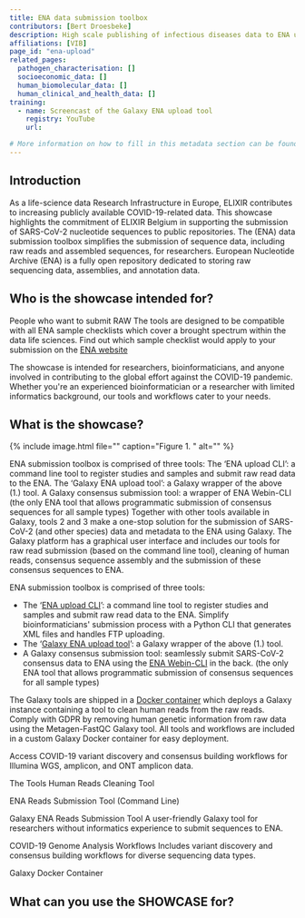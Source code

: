 ```yaml
---
title: ENA data submission toolbox
contributors: [Bert Droesbeke] 
description: High scale publishing of infectious diseases data to ENA using easy to use metadata templates. 
affiliations: [VIB]
page_id: "ena-upload"
related_pages: 
  pathogen_characterisation: []
  socioeconomic_data: []
  human_biomolecular_data: []
  human_clinical_and_health_data: []
training:
  - name: Screencast of the Galaxy ENA upload tool
    registry: YouTube
    url:

# More information on how to fill in this metadata section can be found here https://www.infectious-diseases-toolkit.org/contribute/page-metadata
---
```


<!-- Please take in mind our style guide https://www.infectious-diseases-toolkit.org/contribute/style_guide when writing the content of this page. -->

<!--- Showcase pages should detail a particular combination of standards and tools from an infrastructural or domain perspective to tackle infectious diseases related data challenges. --->

## Introduction 

<!--- In this section you should provide a brief overview of the context that makes Showcase necessary. It is useful to mention the projects under which the showcase was created, the involved research infrastructures, and the disease it is meant to tackle --->

As a life-science data Research Infrastructure in Europe, ELIXIR contributes to increasing publicly available COVID-19-related data. This showcase highlights the commitment of ELIXIR Belgium in supporting the submission of SARS-CoV-2 nucleotide sequences to public repositories.
The (ENA) data submission toolbox simplifies the submission of sequence data, including raw reads and assembled sequences, for researchers. European Nucleotide Archive (ENA) is a fully open repository dedicated to storing raw sequencing data, assemblies, and annotation data.

## Who is the showcase intended for?

<!--- In this section you should provide a brief account of the target audience or intended users for the showcase --->
People who want to submit RAW The tools are designed to be compatible with all ENA sample checklists which cover a brought spectrum within the data life sciences. Find out which sample checklist would apply to your submission on the [ENA website](https://www.ebi.ac.uk/ena/browser/checklists)

The showcase is intended for researchers, bioinformaticians, and anyone involved in contributing to the global effort against the COVID-19 pandemic. Whether you're an experienced bioinformatician or a researcher with limited informatics background, our tools and workflows cater to your needs.

## What is the showcase?

<!--- In this section you should provide a brief description of what the showcase is i.e. what it comprises of and a general description for it.  --->
<!--- Start with a graphical representation of the showcase, with a caption and an alternative text (alt). The graphical representation should be a diagram showing the different standards, tools, data sources that are used to tackle the challenge. The diagram should show how these different modules connect with one another  --->
{% include image.html file="" caption="Figure 1. " alt="" %}


ENA submission toolbox is comprised of three tools:
The ‘ENA upload CLI’: a command line tool to register studies and samples and submit raw read data to the ENA.
The ‘Galaxy ENA upload tool’: a Galaxy wrapper of the above (1.) tool. 
A Galaxy consensus submission tool: a wrapper of ENA Webin-CLI (the only ENA tool that allows programmatic submission of consensus sequences for all sample types)
Together with other tools available in Galaxy, tools 2 and 3 make a one-stop solution for the submission of SARS-CoV-2 (and other species) data and metadata to the ENA using Galaxy. The Galaxy platform has a graphical user interface and includes our tools for raw read submission (based on the command line tool), cleaning of human reads, consensus sequence assembly and the submission of these consensus sequences to ENA.


ENA submission toolbox is comprised of three tools:

* The ‘[ENA upload CLI](https://github.com/usegalaxy-eu/ena-upload-cli)’: a command line tool to register studies and samples and submit raw read data to the ENA. Simplify bioinformaticians' submission process with a Python CLI that generates XML files and handles FTP uploading.
* The ‘[Galaxy ENA upload tool](https://github.com/galaxyproject/tools-iuc/tree/master/tools/ena_upload)’: a Galaxy wrapper of the above (1.) tool. 
* A Galaxy consensus submission tool: seamlessly submit SARS-CoV-2 consensus data to ENA using the [ENA Webin-CLI](https://github.com/enasequence/webin-cli) in the back. (the only ENA tool that allows programmatic submission of consensus sequences for all sample types)

The Galaxy tools are shipped in a [Docker container]() which deploys a Galaxy instance containing a tool to clean human reads from the raw reads. Comply with GDPR by removing human genetic information from raw data using the Metagen-FastQC Galaxy tool. All tools and workflows are included in a custom Galaxy Docker container for easy deployment.

Access COVID-19 variant discovery and consensus building workflows for Illumina WGS, amplicon, and ONT amplicon data.

The Tools
Human Reads Cleaning Tool

ENA Reads Submission Tool (Command Line)


Galaxy ENA Reads Submission Tool
A user-friendly Galaxy tool for researchers without informatics experience to submit sequences to ENA.

COVID-19 Genome Analysis Workflows
Includes variant discovery and consensus building workflows for diverse sequencing data types.

Galaxy Docker Container

## What can you use the SHOWCASE for?
 
<!--- In this section you should provide a brief summary of the uses of the showcase, i.e. when you would use this showcase resource ---> 

<!---Information about contributors will be added to the CONTRIBUTORS.yaml . Further instructions can be found at https://www.infectious-diseases-toolkit.org/contribute/editorial-board-guide#adding-extra-info-to-the-contributors --->


<!---Information about affiliations below will be added to the affiliations.yaml . Further instructions can be found at https://www.infectious-diseases-toolkit.org/contribute/editorial-board-guide#adding-an-institution-infrastructure-project-or-funder  --->
